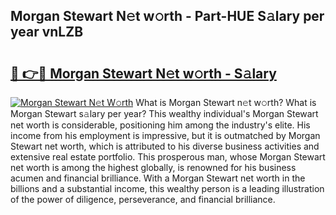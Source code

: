 ## Morgan Stewart N𝚎t w𝚘rth - Part-HUE S𝚊lary per year vnLZB

# <h2><a href="http://gc0av8.nevu.top/?p=Morgan+Stewart">🔗 👉🔴 Morgan Stewart N𝚎t w𝚘rth - S𝚊lary</a></h2>

[![Morgan Stewart N𝚎t W𝚘rth](https://i.imgur.com/Oavwk0R.jpeg)](http://gc0av8.nevu.top/?p=Morgan+Stewart)
What is Morgan Stewart n𝚎t w𝚘rth? What is Morgan Stewart s𝚊lary per year?
This wealthy individual's Morgan Stewart net worth is considerable, positioning him among the industry's elite. His income from his employment is impressive, but it is outmatched by Morgan Stewart net worth, which is attributed to his diverse business activities and extensive real estate portfolio. This prosperous man, whose Morgan Stewart net worth is among the highest globally, is renowned for his business acumen and financial brilliance. With a Morgan Stewart net worth in the billions and a substantial income, this wealthy person is a leading illustration of the power of diligence, perseverance, and financial brilliance.
